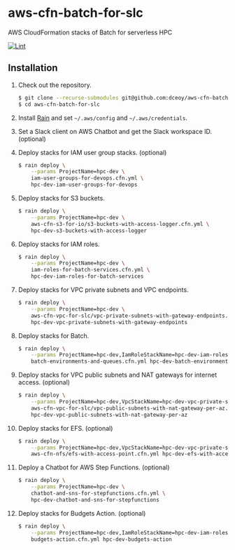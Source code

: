 aws-cfn-batch-for-slc
=====================

AWS CloudFormation stacks of Batch for serverless HPC

[![Lint](https://github.com/dceoy/aws-cfn-batch-for-slc/actions/workflows/lint.yml/badge.svg)](https://github.com/dceoy/aws-cfn-batch-for-slc/actions/workflows/lint.yml)

Installation
------------

1.  Check out the repository.

    ```sh
    $ git clone --recurse-submodules git@github.com:dceoy/aws-cfn-batch-for-slc.git
    $ cd aws-cfn-batch-for-slc
    ```

2.  Install [Rain](https://github.com/aws-cloudformation/rain) and set `~/.aws/config` and `~/.aws/credentials`.

3.  Set a Slack client on AWS Chatbot and get the Slack workspace ID. (optional)

4.  Deploy stacks for IAM user group stacks. (optional)

    ```sh
    $ rain deploy \
        --params ProjectName=hpc-dev \
        iam-user-groups-for-devops.cfn.yml \
        hpc-dev-iam-user-groups-for-devops
    ```

5.  Deploy stacks for S3 buckets.

    ```sh
    $ rain deploy \
        --params ProjectName=hpc-dev \
        aws-cfn-s3-for-io/s3-buckets-with-access-logger.cfn.yml \
        hpc-dev-s3-buckets-with-access-logger
    ```

6.  Deploy stacks for IAM roles.

    ```sh
    $ rain deploy \
        --params ProjectName=hpc-dev \
        iam-roles-for-batch-services.cfn.yml \
        hpc-dev-iam-roles-for-batch-services
    ```

7.  Deploy stacks for VPC private subnets and VPC endpoints.

    ```sh
    $ rain deploy \
        --params ProjectName=hpc-dev \
        aws-cfn-vpc-for-slc/vpc-private-subnets-with-gateway-endpoints.cfn.yml \
        hpc-dev-vpc-private-subnets-with-gateway-endpoints
    ```

8.  Deploy stacks for Batch.

    ```sh
    $ rain deploy \
        --params ProjectName=hpc-dev,IamRoleStackName=hpc-dev-iam-roles-for-batch-services,VpcStackName=hpc-dev-vpc-private-subnets-with-gateway-endpoints \
        batch-environments-and-queues.cfn.yml hpc-dev-batch-environments-and-queues
    ```

9.  Deploy stacks for VPC public subnets and NAT gateways for internet access. (optional)

    ```sh
    $ rain deploy \
        --params ProjectName=hpc-dev,VpcStackName=hpc-dev-vpc-private-subnets-with-gateway-endpoints \
        aws-cfn-vpc-for-slc/vpc-public-subnets-with-nat-gateway-per-az.cfn.yml \
        hpc-dev-vpc-public-subnets-with-nat-gateway-per-az
    ```

10. Deploy stacks for EFS. (optional)

    ```sh
    $ rain deploy \
        --params ProjectName=hpc-dev,VpcStackName=hpc-dev-vpc-private-subnets-with-gateway-endpoints \
        aws-cfn-nfs/efs-with-access-point.cfn.yml hpc-dev-efs-with-access-point
    ```

11. Deploy a Chatbot for AWS Step Functions. (optional)

    ```sh
    $ rain deploy \
        --params ProjectName=hpc-dev \
        chatbot-and-sns-for-stepfunctions.cfn.yml \
        hpc-dev-chatbot-and-sns-for-stepfunctions
    ```

12. Deploy stacks for Budgets Action. (optional)

    ```sh
    $ rain deploy \
        --params ProjectName=hpc-dev,IamRoleStackName=hpc-dev-iam-roles-for-batch-services,IamGroupStackName=hpc-dev-iam-user-groups-for-devops \
        budgets-action.cfn.yml hpc-dev-budgets-action
    ```
